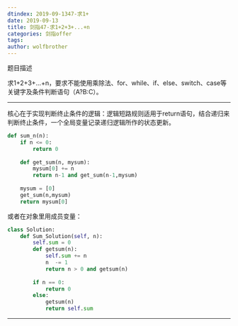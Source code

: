 ```yaml
---
dtindex: 2019-09-1347-求1+
date: 2019-09-13
title: 剑指47-求1+2+3+...+n
categories: 剑指offer
tags:  
author: wolfbrother  
---
```


题目描述

求1+2+3+...+n，要求不能使用乘除法、for、while、if、else、switch、case等关键字及条件判断语句（A?B:C）。

--------------------

核心在于实现判断终止条件的逻辑：逻辑短路规则适用于return语句，结合递归来判断终止条件，一个全局变量记录递归逻辑所作的状态更新。

```python
def sum_n(n):
    if n <= 0:
        return 0
    
    def get_sum(n, mysum):
        mysum[0] += n
        return n-1 and get_sum(n-1,mysum)
    
    mysum = [0]
    get_sum(n,mysum)
    return mysum[0]

```

或者在对象里用成员变量：

```python
class Solution:
    def Sum_Solution(self, n):
        self.sum = 0
        def getsum(n):
            self.sum += n
            n  -= 1
            return n > 0 and getsum(n)
        
        if n == 0:
            return 0
        else:
            getsum(n)
            return self.sum
```

-------
